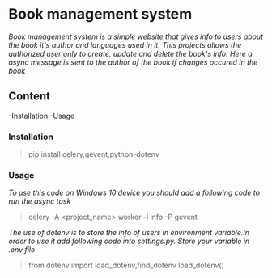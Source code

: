 # Book management system
*Book management system is a simple website that gives info to users about the book it's author and languages used in it.*
*This projects allows the authorized user only to create, update and delete the book's info. Here a async message is sent to the author of the book if changes occured in the book*
## Content
-Installation
-Usage

### Installation
> pip install celery,gevent,python-dotenv

### Usage
    
*To use this code on Windows 10 device you should add a following code to run the async task*

> celery -A <project_name> worker -l info -P gevent
>
*The use of dotenv is to store the info of users in environment variable.In order to use it add following code into settings.py.*
*Store your variable in .env file*
>from dotenv import load_dotenv,find_dotenv
>load_dotenv()


